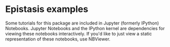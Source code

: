 # Epistasis examples

Some tutorials for this package are included in Jupyter (formerly IPython) Notebooks. Jupyter Notebooks and the IPython kernel are dependencies for viewing these notebooks interactively. If you'd like to just view a static representation of these notebooks, use NBViewer.
